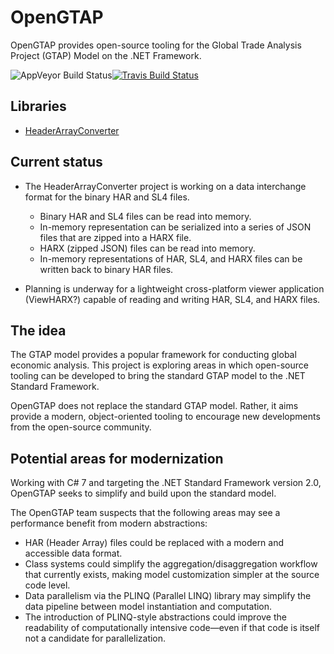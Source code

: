# OpenGTAP
OpenGTAP provides open-source tooling for the Global Trade Analysis Project (GTAP) Model on the .NET Framework.

![AppVeyor Build Status](https://ci.appveyor.com/api/projects/status/github/austindrenski/OpenGTAP?svg=true)[![Travis Build Status](https://travis-ci.org/austindrenski/OpenGTAP.svg?branch=master)](https://travis-ci.org/austindrenski/OpenGTAP)

## Libraries

- [HeaderArrayConverter](https://github.com/austindrenski/OpenGTAP/blob/master/HeaderArrayConverter/README.md)

## Current status
- The HeaderArrayConverter project is working on a data interchange format for the binary HAR and SL4 files.
    - Binary HAR and SL4 files can be read into memory.
    - In-memory representation can be serialized into a series of JSON files that are zipped into a HARX file.
    - HARX (zipped JSON) files can be read into memory.
    - In-memory representations of HAR, SL4, and HARX files can be written back to binary HAR files.
    
- Planning is underway for a lightweight cross-platform viewer application (ViewHARX?) capable of reading and writing HAR, SL4, and HARX files.

## The idea
The GTAP model provides a popular framework for conducting global economic analysis. This project is exploring areas in which open-source tooling can be developed to bring the standard GTAP model to the .NET Standard Framework.

OpenGTAP does not replace the standard GTAP model. Rather, it aims provide a modern, object-oriented tooling to encourage new developments from the open-source community.

## Potential areas for modernization
Working with C# 7 and targeting the .NET Standard Framework version 2.0, OpenGTAP seeks to simplify and build upon the standard model. 

The OpenGTAP team suspects that the following areas may see a performance benefit from modern abstractions: 
* HAR (Header Array) files could be replaced with a modern and accessible data format.
* Class systems could simplify the aggregation/disaggregation workflow that currently exists, making model customization simpler at the source code level.
* Data parallelism via the PLINQ (Parallel LINQ) library may simplify the data pipeline between model instantiation and computation. 
* The introduction of PLINQ-style abstractions could improve the readability of computationally intensive code—even if that code is itself not a candidate for parallelization.
